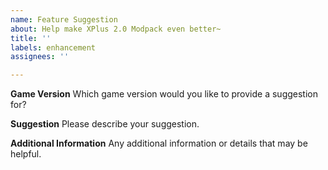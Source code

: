 ```yaml
---
name: Feature Suggestion
about: Help make XPlus 2.0 Modpack even better~
title: ''
labels: enhancement
assignees: ''

---
```


**Game Version**
Which game version would you like to provide a suggestion for?

**Suggestion**
Please describe your suggestion.

**Additional Information**
Any additional information or details that may be helpful.
